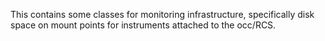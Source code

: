 This contains some classes for monitoring infrastructure, specifically disk space on mount points for instruments attached to the occ/RCS.
